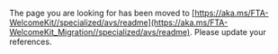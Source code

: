 The page you are looking for has been moved to [https://aka.ms/FTA-WelcomeKit//specialized/avs/readme](https://aka.ms/FTA-WelcomeKit_Migration//specialized/avs/readme). Please update your references.
